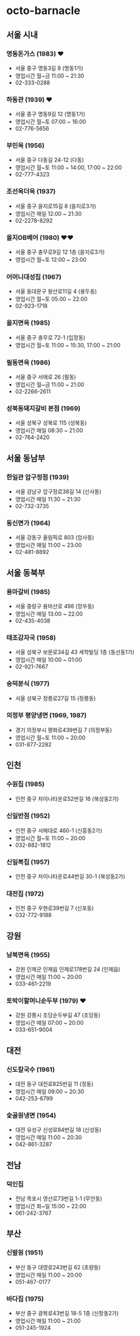 # octo-barnacle

## 서울 시내

### 명동돈가스 (1983) ♥
- 서울 중구 명동3길 8 (명동1가)
- 영업시간 월~금 11:00 ~ 21:30
- 02-333-0288

### 하동관 (1939) ♥
- 서울 중구 명동9길 12 (명동1가)
- 영업시간 월~토 07:00 ~ 16:00
- 02-776-5656

### 부민옥 (1956)
- 서울 중구 다동길 24-12 (다동)
- 영업시간 월~토 11:00 ~ 14:00, 17:00 ~ 22:00
- 02-777-4323

### 조선옥더옥 (1937)
- 서울 중구 을지로15길 8 (을지로3가)
- 영업시간 매일 12:00 ~ 21:30
- 02-2278-8292

### 을지OB베어 (1980) ♥♥
- 서울 중구 충무로9길 12 1층 (을지로3가)
- 영업시간 월~토 12:00 ~ 23:00

### 어머니대성집 (1967)
- 서울 동대문구 왕산로11길 4 (용두동)
- 영업시간 월~토 05:00 ~ 22:00
- 02-923-1718

### 을지면옥 (1985)
- 서울 중구 충무로 72-1 (입정동)
- 영업시간 월~토 11:00 ~ 15:30, 17:00 ~ 21:00

### 필동면옥 (1986)
- 서울 중구 서애로 26 (필동)
- 영업시간 월~금 11:00 ~ 21:00
- 02-2266-2611

### 성북동돼지갈비 본점 (1969)
- 서울 성북구 성북로 115 (성북동)
- 영업시간 매일 08:30 ~ 21:00
- 02-764-2420

## 서울 동남부

### 한일관 압구정점 (1939)
- 서울 강남구 압구정로38길 14 (신사동)
- 영업시간 매일 11:30 ~ 21:30
- 02-732-3735

### 동신면가 (1964)
- 서울 강동구 올림픽로 803 (암사동)
- 영업시간 매일 11:00 ~ 23:00
- 02-481-8892

## 서울 동북부

### 용마갈비 (1985)
- 서울 중랑구 용마산로 498 (망우동)
- 영업시간 매일 13:00 ~ 22:00
- 02-435-4038

### 태조감자국 (1958)
- 서울 성북구 보문로34길 43 세학빌딩 1층 (동선동1가)
- 영업시간 매일 10:00 ~ 01:00
- 02-921-7667

### 숭덕분식 (1977)
- 서울 성북구 정릉로27길 15 (정릉동)

### 의정부 평양냉면 (1969, 1987)
- 경기 의정부시 평화로439번길 7 (의정부동)
- 영업시간 월~토 11:00 ~ 20:00
- 031-877-2282

## 인천

### 수원집 (1985)
- 인천 중구 차이나타운로52번길 16 (북성동2가)

### 신일반점 (1952)
- 인천 중구 서해대로 460-1 (신흥동2가)
- 영업시간 월~토 11:00 ~ 20:00
- 032-882-1812

### 신일복집 (1957)
- 인천 중구 차이나타운로44번길 30-1 (북성동2가)

### 대전집 (1972)
- 인천 중구 우현로39번길 7 (신포동)
- 032-772-9188

## 강원

### 남북면옥 (1955)
- 강원 인제군 인제읍 인제로178번길 24 (인제읍)
- 영업시간 매일 11:00 ~ 20:00
- 033-461-2219

### 토박이할머니순두부 (1979) ♥
- 강원 강릉시 초당순두부길 47 (초당동)
- 영업시간 매일 07:00 ~ 20:00
- 033-651-9004

## 대전

### 신도칼국수 (1961)
- 대전 동구 대전로825번길 11 (정동)
- 영업시간 매일 09:00 ~ 20:30
- 042-253-6799

### 숯골원냉면 (1954)
- 대전 유성구 신성로84번길 18 (신성동)
- 영업시간 매일 11:00 ~ 20:30
- 042-861-3287

## 전남

### 덕인집
- 전남 목포시 영산로73번길 1-1 (무안동)
- 영업시간 화~일 15:00 ~ 22:00
- 061-242-3767

## 부산

### 신발원 (1951)
- 부산 동구 대영로243번길 62 (초량동)
- 영업시간 매일 11:00 ~ 20:00
- 051-467-0177

### 바다집 (1975)
- 부산 중구 광복로43번길 18-5 1층 (신창동2가)
- 영업시간 매일 11:00 ~ 21:00
- 051-245-1924
